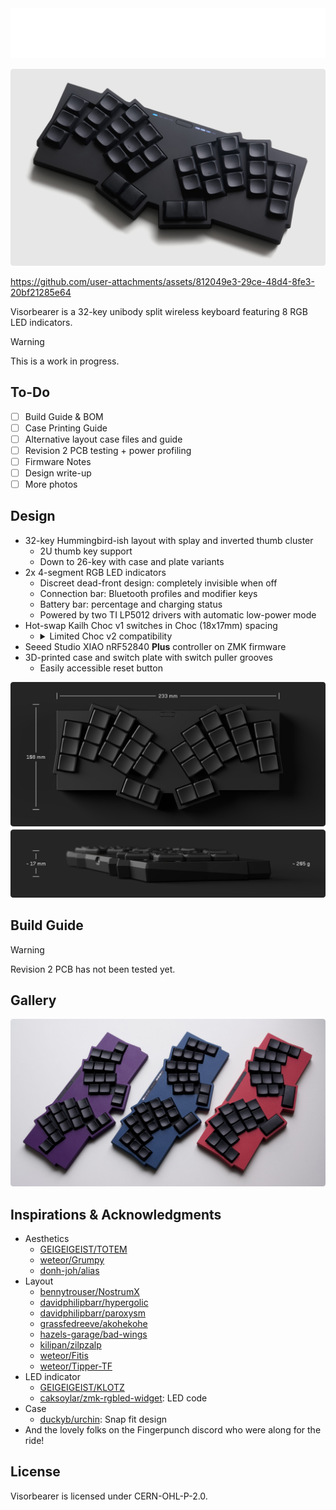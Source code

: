 <picture>
  <source media="(prefers-color-scheme: dark)" srcset="./docs/images/visorbearer-heading-dark.png">
  <source media="(prefers-color-scheme: light)" srcset="./docs/images/visorbearer-heading-light.png">
  <img alt="Visorbearer Title and Description" src="./docs/images/visorbearer-heading-dark.png">
</picture>

![Visorbearer keyboard](docs/images/visorbearer-hero.png)

https://github.com/user-attachments/assets/812049e3-29ce-48d4-8fe3-20bf21285e64

Visorbearer is a 32-key unibody split wireless keyboard featuring 8 RGB LED indicators.

> [!WARNING]
> This is a work in progress.

## To-Do

- [ ] Build Guide & BOM
- [ ] Case Printing Guide
- [ ] Alternative layout case files and guide
- [ ] Revision 2 PCB testing + power profiling
- [ ] Firmware Notes
- [ ] Design write-up
- [ ] More photos

## Design

- 32-key Hummingbird-ish layout with splay and inverted thumb cluster
   - 2U thumb key support
   - Down to 26-key with case and plate variants
- 2x 4-segment RGB LED indicators
   - Discreet dead-front design: completely invisible when off
   - Connection bar: Bluetooth profiles and modifier keys
   - Battery bar: percentage and charging status
   - Powered by two TI LP5012 drivers with automatic low-power mode
- Hot-swap Kailh Choc v1 switches in Choc (18x17mm) spacing
   - <details> <summary>Limited Choc v2 compatibility</summary>
      The PCB is incompatible with older Choc v2 switches that have a third stabilizing pin. Newer Choc v2 releases without this pin work fine, such as: Lofree POM Phantom/Ghost/Specter/Hades and Kailh Hide Mountain/White Rain/Deep Sea Mini Islet/Deep Sea Mini Whale. Note that choc-spaced keycaps with MX stems are not commercially available, so Choc v2 swtiches are limited to 3D-printed keycaps.
   </details>
- Seeed Studio XIAO nRF52840 **Plus** controller on ZMK firmware
- 3D-printed case and switch plate with switch puller grooves
   - Easily accessible reset button

<picture>
  <source media="(prefers-color-scheme: dark)" srcset="./docs/images/visorbearer-dimensions-dark.png">
  <source media="(prefers-color-scheme: light)" srcset="./docs/images/visorbearer-dimensions-light.png">
  <img alt="Visorbearer keyboard dimensions" src="./docs/images/visorbearer-dimensions-dark.png">
</picture>

## Build Guide

> [!WARNING]
> Revision 2 PCB has not been tested yet.

## Gallery

![Comparison of Visorbearer keyboard in single pinkie, standard 32-key, and 2x 2U thumb layouts](docs/images/visorbearer-comparison.png)

## Inspirations & Acknowledgments

- Aesthetics
   - [GEIGEIGEIST/TOTEM](https://github.com/GEIGEIGEIST/TOTEM)
   - [weteor/Grumpy](https://github.com/weteor/Grumpy)
   - [donh-joh/alias](https://github.com/dohn-joh/alias)
- Layout
   - [bennytrouser/NostrumX](https://github.com/bennytrouser/NostrumX)
   - [davidphilipbarr/hypergolic](https://github.com/davidphilipbarr/hypergolic)
   - [davidphilipbarr/paroxysm](https://github.com/davidphilipbarr/paroxysm)
   - [grassfedreeve/akohekohe](https://github.com/grassfedreeve/akohekohe)
   - [hazels-garage/bad-wings](https://github.com/hazels-garage/bad-wings/tree/master/v2)
   - [kilipan/zilpzalp](https://github.com/kilipan/zilpzalp)
   - [weteor/Fitis](https://github.com/weteor/Fitis)
   - [weteor/Tipper-TF](https://github.com/weteor/Tipper-TF)
- LED indicator
   - [GEIGEIGEIST/KLOTZ](https://github.com/GEIGEIGEIST/KLOTZ)
   - [caksoylar/zmk-rgbled-widget](https://github.com/caksoylar/zmk-rgbled-widget): LED code
- Case
   - [duckyb/urchin](https://github.com/duckyb/urchin): Snap fit design
- And the lovely folks on the Fingerpunch discord who were along for the ride!

## License

Visorbearer is licensed under CERN-OHL-P-2.0.
